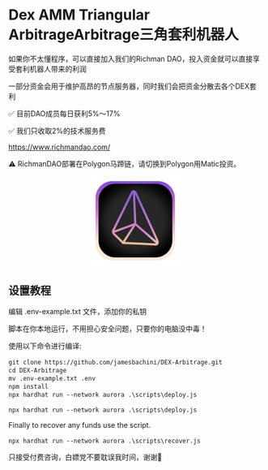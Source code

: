 # Dex AMM Triangular ArbitrageArbitrage三角套利机器人

如果你不太懂程序，可以直接加入我们的Richman DAO，投入资金就可以直接享受套利机器人带来的利润

一部分资金会用于维护高昂的节点服务器，同时我们会把资金分散去各个DEX套利

✅ 目前DAO成员每日获利5%～17%

✅ 我们只收取2%的技术服务费

https://www.richmandao.com/

⚠️ RichmanDAO部署在Polygon马蹄链，请切换到Polygon用Matic投资。

<a href="https://www.richmandao.com/" target="blank">
  <p align="center">
    <img src="logo.svg" width="180" alt="triangular-arbitrage2 Logo" />
  </p>
</a>



## 设置教程
编辑 .env-example.txt 文件，添加你的私钥

脚本在你本地运行，不用担心安全问题，只要你的电脑没中毒！

使用以下命令进行编译:

```shell
git clone https://github.com/jamesbachini/DEX-Arbitrage.git
cd DEX-Arbitrage
mv .env-example.txt .env
npm install
npx hardhat run --network aurora .\scripts\deploy.js
```



```shell
npx hardhat run --network aurora .\scripts\deploy.js
```

Finally to recover any funds use the script.

```shell
npx hardhat run --network aurora .\scripts\recover.js
```

只接受付费咨询，白嫖党不要耽误我时间，谢谢🙏

